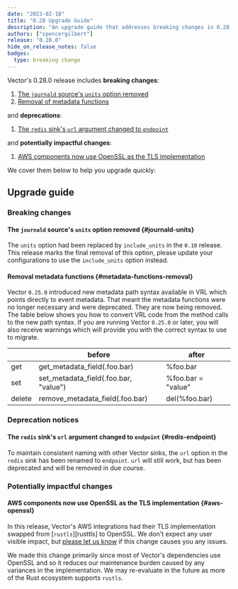 ```yaml
---
date: "2023-02-18"
title: "0.28 Upgrade Guide"
description: "An upgrade guide that addresses breaking changes in 0.28.0"
authors: ["spencergilbert"]
release: "0.28.0"
hide_on_release_notes: false
badges:
  type: breaking change
---
```


Vector's 0.28.0 release includes **breaking changes**:

1. [The `journald` source's `units` option removed](#journald-units)
2. [Removal of metadata functions](#metadata-functions-removal)

and **deprecations**:

1. [The `redis` sink's `url` argument changed to `endpoint`](#redis-endpoint)

and **potentially impactful changes**:

1. [AWS components now use OpenSSL as the TLS implementation](#aws-openssl)

We cover them below to help you upgrade quickly:

## Upgrade guide

### Breaking changes

#### The `journald` source's `units` option removed {#journald-units}

The `units` option had been replaced by `include_units` in the `0.10` release. This release marks the final removal
of this option, please update your configurations to use the `include_units` option instead.

#### Removal metadata functions {#metadata-functions-removal}

Vector `0.25.0` introduced new metadata path syntax available in VRL which points
directly to event metadata. That meant the metadata functions were no longer necessary and
were deprecated. They are now being removed. The table below shows you how to convert
VRL code from the method calls to the new path syntax. If you are running Vector `0.25.0`
or later, you will also receive warnings which will provide you with the correct
syntax to use to migrate.

|        | before                                | after              |
|--------|---------------------------------------|--------------------|
| get    | get_metadata_field(.foo.bar)          | %foo.bar           |
| set    | set_metadata_field(.foo.bar, "value") | %foo.bar = "value" |
| delete | remove_metadata_field(.foo.bar)       | del(%foo.bar)      |

### Deprecation notices

#### The `redis` sink's `url` argument changed to `endpoint` {#redis-endpoint}

To maintain consistent naming with other Vector sinks, the `url` option in the
`redis` sink has been renamed to `endpoint`. `url` will still work, but has
been deprecated and will be removed in due course.

### Potentially impactful changes

#### AWS components now use OpenSSL as the TLS implementation {#aws-openssl}

In this release, Vector's AWS integrations had their TLS implementation swapped from
[`rustls`][rusttls] to OpenSSL. We don't expect any user visible impact,
but [please let us know][bug_report] if this change causes you any issues.

We made this change primarily since most of Vector's dependencies use OpenSSL and so it reduces our
maintenance burden caused by any variances in the implementation. We may re-evaluate in the future
as more of the Rust ecosystem supports `rustls`.

[rustls]: https://github.com/rustls/rustls
[bug_report]: https://github.com/vectordotdev/vector/issues/new?assignees=&labels=type%3A+bug&template=bug.yml
